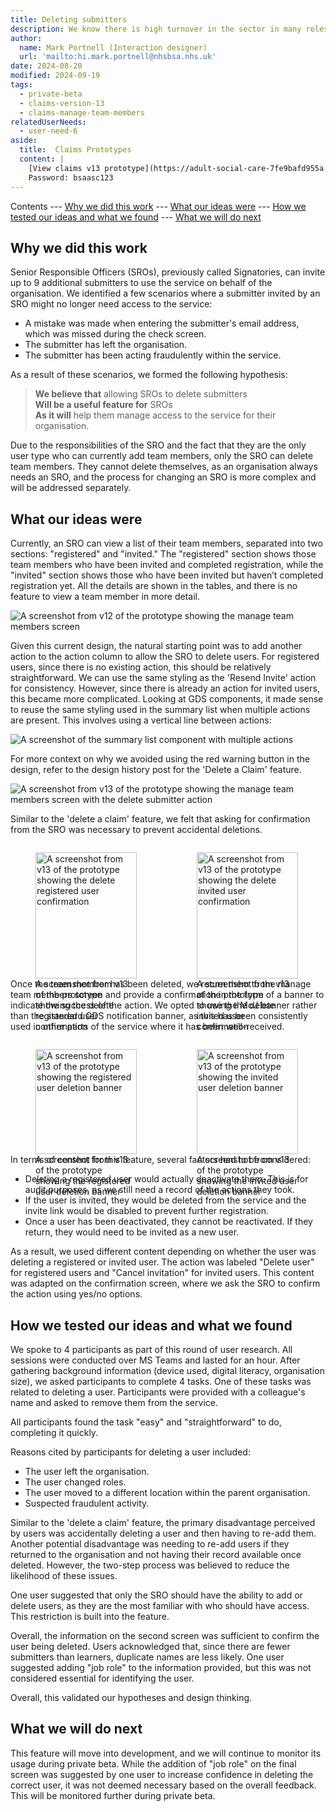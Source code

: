 ```yaml
---
title: Deleting submitters
description: We know there is high turnover in the sector in many roles and this includes the submitter
author:
  name: Mark Portnell (Interaction designer)
  url: 'mailto:hi.mark.portnell@nhsbsa.nhs.uk'
date: 2024-08-20
modified: 2024-09-19
tags:
  - private-beta
  - claims-version-13
  - claims-manage-team-members
relatedUserNeeds:
  - user-need-6
aside:
  title:  Claims Prototypes
  content: |
    [View claims v13 prototype](https://adult-social-care-7fe9bafd955a.herokuapp.com/claims/prototypes/design/v13/) 
    Password: bsaasc123
---
```


Contents
--- [Why we did this work](#why-we-did-this-work)
--- [What our ideas were](#what-our-ideas-were)
--- [How we tested our ideas and what we found](#how-we-tested-our-ideas-and-what-we-found)
--- [What we will do next](#what-we-will-do-next)

## Why we did this work
Senior Responsible Officers (SROs), previously called Signatories, can invite up to 9 additional submitters to use the service on behalf of the organisation. We identified a few scenarios where a submitter invited by an SRO might no longer need access to the service:

- A mistake was made when entering the submitter's email address, which was missed during the check screen.
- The submitter has left the organisation.
- The submitter has been acting fraudulently within the service.

As a result of these scenarios, we formed the following hypothesis:

> **We believe that** allowing SROs to delete submitters  
> **Will be a useful feature for** SROs  
> **As it will** help them manage access to the service for their organisation.

Due to the responsibilities of the SRO and the fact that they are the only user type who can currently add team members, only the SRO can delete team members. They cannot delete themselves, as an organisation always needs an SRO, and the process for changing an SRO is more complex and will be addressed separately.

## What our ideas were
Currently, an SRO can view a list of their team members, separated into two sections: "registered" and "invited." The "registered" section shows those team members who have been invited and completed registration, while the "invited" section shows those who have been invited but haven’t completed registration yet. All the details are shown in the tables, and there is no feature to view a team member in more detail.

![A screenshot from v12 of the prototype showing the manage team members screen](v12-manage-team.png "The manage team members screen from v12")

Given this current design, the natural starting point was to add another action to the action column to allow the SRO to delete users. For registered users, since there is no existing action, this should be relatively straightforward. We can use the same styling as the 'Resend Invite' action for consistency. However, since there is already an action for invited users, this became more complicated. Looking at GDS components, it made sense to reuse the same styling used in the summary list when multiple actions are present. This involves using a vertical line between actions:

![A screenshot of the summary list component with multiple actions](summary-list.png "The summary list component with multiple actions in a row")

For more context on why we avoided using the red warning button in the design, refer to the design history post for the 'Delete a Claim' feature.

![A screenshot from v13 of the prototype showing the manage team members screen with the delete submitter action](v13-manage-team.png "The manage team members screen from v13 showing the delete submitter action")

Similar to the 'delete a claim' feature, we felt that asking for confirmation from the SRO was necessary to prevent accidental deletions.

<div style="display: flex; flex-wrap: wrap; gap: 1rem;">
  <div style="flex: 1; max-width: 48%;">
    <figure>
      <img src="confirmation-reg.png" alt="A screenshot from v13 of the prototype showing the delete registered user confirmation" style="width: 100%; height: auto;">
      <figcaption>A screenshot from v13 of the prototype showing the delete registered user confirmation</figcaption>
    </figure>
  </div>
  <div style="flex: 1; max-width: 48%;">
    <figure>
      <img src="confirmation-inv.png" alt="A screenshot from v13 of the prototype showing the delete invited user confirmation" style="width: 100%; height: auto;">
      <figcaption>A screenshot from v13 of the prototype showing the delete invited user confirmation</figcaption>
    </figure>
  </div>
</div>

Once the team member has been deleted, we return them to the manage team members screen and provide a confirmation in the form of a banner to indicate the success of the action. We opted to use the MoJ banner rather than the standard GDS notification banner, as this has been consistently used in other parts of the service where it has been well-received.

<div style="display: flex; flex-wrap: wrap; gap: 1rem;">
  <div style="flex: 1; max-width: 48%;">
    <figure>
      <img src="banner-reg.png" alt="A screenshot from v13 of the prototype showing the registered user deletion banner" style="width: 100%; height: auto;">
      <figcaption>A screenshot from v13 of the prototype showing the registered user deletion banner</figcaption>
    </figure>
  </div>
  <div style="flex: 1; max-width: 48%;">
    <figure>
      <img src="banner-inv.png" alt="A screenshot from v13 of the prototype showing the invited user deletion banner" style="width: 100%; height: auto;">
      <figcaption>A screenshot from v13 of the prototype showing the invited user deletion banner</figcaption>
    </figure>
  </div>
</div>

In terms of content for this feature, several factors had to be considered:
- Deleting a registered user would actually deactivate them. This is for audit purposes, as we still need a record of the actions they took.
- If the user is invited, they would be deleted from the service and the invite link would be disabled to prevent further registration.
- Once a user has been deactivated, they cannot be reactivated. If they return, they would need to be invited as a new user.

As a result, we used different content depending on whether the user was deleting a registered or invited user. The action was labeled "Delete user" for registered users and "Cancel invitation" for invited users. This content was adapted on the confirmation screen, where we ask the SRO to confirm the action using yes/no options.

## How we tested our ideas and what we found
We spoke to 4 participants as part of this round of user research. All sessions were conducted over MS Teams and lasted for an hour. After gathering background information (device used, digital literacy, organisation size), we asked participants to complete 4 tasks. One of these tasks was related to deleting a user. Participants were provided with a colleague's name and asked to remove them from the service.

All participants found the task "easy" and "straightforward" to do, completing it quickly.

Reasons cited by participants for deleting a user included:
- The user left the organisation.
- The user changed roles.
- The user moved to a different location within the parent organisation.
- Suspected fraudulent activity.

Similar to the 'delete a claim' feature, the primary disadvantage perceived by users was accidentally deleting a user and then having to re-add them. Another potential disadvantage was needing to re-add users if they returned to the organisation and not having their record available once deleted. However, the two-step process was believed to reduce the likelihood of these issues.

One user suggested that only the SRO should have the ability to add or delete users, as they are the most familiar with who should have access. This restriction is built into the feature.

Overall, the information on the second screen was sufficient to confirm the user being deleted. Users acknowledged that, since there are fewer submitters than learners, duplicate names are less likely. One user suggested adding "job role" to the information provided, but this was not considered essential for identifying the user.

Overall, this validated our hypotheses and design thinking.

## What we will do next
This feature will move into development, and we will continue to monitor its usage during private beta. While the addition of "job role" on the final screen was suggested by one user to increase confidence in deleting the correct user, it was not deemed necessary based on the overall feedback. This will be monitored further during private beta.